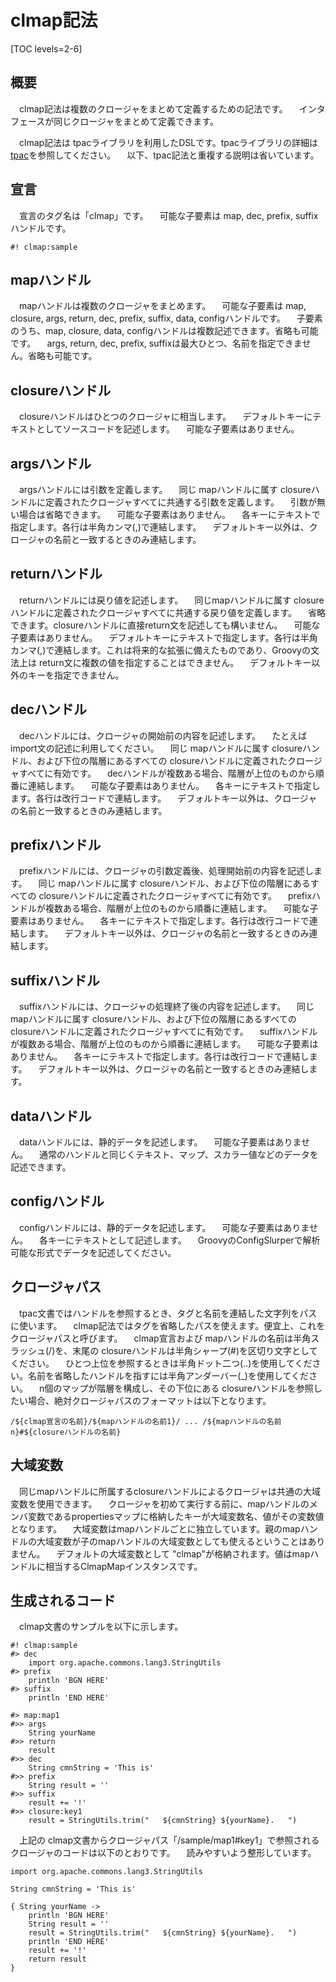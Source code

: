 # clmap記法

[TOC levels=2-6]

## 概要

　clmap記法は複数のクロージャをまとめて定義するための記法です。
　インタフェースが同じクロージャをまとめて定義できます。

　clmap記法は tpacライブラリを利用したDSLです。tpacライブラリの詳細は [tpac](/tpac/)を参照してください。
　以下、tpac記法と重複する説明は省いています。

## 宣言

　宣言のタグ名は「clmap」です。
　可能な子要素は map, dec, prefix, suffixハンドルです。

```
#! clmap:sample
```

## mapハンドル

　mapハンドルは複数のクロージャをまとめます。
　可能な子要素は map, closure, args, return, dec, prefix, suffix, data, configハンドルです。
　子要素のうち、map, closure, data, configハンドルは複数記述できます。省略も可能です。
　args, return, dec, prefix, suffixは最大ひとつ、名前を指定できません。省略も可能です。

## closureハンドル

　closureハンドルはひとつのクロージャに相当します。
　デフォルトキーにテキストとしてソースコードを記述します。
　可能な子要素はありません。

## argsハンドル

　argsハンドルには引数を定義します。
　同じ mapハンドルに属す closureハンドルに定義されたクロージャすべてに共通する引数を定義します。
　引数が無い場合は省略できます。
　可能な子要素はありません。
　各キーにテキストで指定します。各行は半角カンマ(,)で連結します。
　デフォルトキー以外は、クロージャの名前と一致するときのみ連結します。

## returnハンドル

　returnハンドルには戻り値を記述します。
　同じmapハンドルに属す closureハンドルに定義されたクロージャすべてに共通する戻り値を定義します。
　省略できます。closureハンドルに直接return文を記述しても構いません。
　可能な子要素はありません。
　デフォルトキーにテキストで指定します。各行は半角カンマ(,)で連結します。これは将来的な拡張に備えたものであり、Groovyの文法上は return文に複数の値を指定することはできません。
　デフォルトキー以外のキーを指定できません。

## decハンドル

　decハンドルには、クロージャの開始前の内容を記述します。
　たとえば import文の記述に利用してください。
　同じ mapハンドルに属す closureハンドル、および下位の階層にあるすべての closureハンドルに定義されたクロージャすべてに有効です。
　decハンドルが複数ある場合、階層が上位のものから順番に連結します。
　可能な子要素はありません。
　各キーにテキストで指定します。各行は改行コードで連結します。
　デフォルトキー以外は、クロージャの名前と一致するときのみ連結します。

## prefixハンドル

　prefixハンドルには、クロージャの引数定義後、処理開始前の内容を記述します。
　同じ mapハンドルに属す closureハンドル、および下位の階層にあるすべての closureハンドルに定義されたクロージャすべてに有効です。
　prefixハンドルが複数ある場合、階層が上位のものから順番に連結します。
　可能な子要素はありません。
　各キーにテキストで指定します。各行は改行コードで連結します。
　デフォルトキー以外は、クロージャの名前と一致するときのみ連結します。

## suffixハンドル

　suffixハンドルには、クロージャの処理終了後の内容を記述します。
　同じ mapハンドルに属す closureハンドル、および下位の階層にあるすべての closureハンドルに定義されたクロージャすべてに有効です。
　suffixハンドルが複数ある場合、階層が上位のものから順番に連結します。
　可能な子要素はありません。
　各キーにテキストで指定します。各行は改行コードで連結します。
　デフォルトキー以外は、クロージャの名前と一致するときのみ連結します。

## dataハンドル

　dataハンドルには、静的データを記述します。
　可能な子要素はありません。
　通常のハンドルと同じくテキスト、マップ、スカラー値などのデータを記述できます。

## configハンドル

　configハンドルには、静的データを記述します。
　可能な子要素はありません。
　各キーにテキストとして記述します。
　GroovyのConfigSlurperで解析可能な形式でデータを記述してください。

## クロージャパス

　tpac文書ではハンドルを参照するとき、タグと名前を連結した文字列をパスに使います。
　clmap記法ではタグを省略したパスを使えます。便宜上、これをクロージャパスと呼びます。
　clmap宣言および mapハンドルの名前は半角スラッシュ(/)を、末尾の closureハンドルは半角シャープ(#)を区切り文字としてください。
　ひとつ上位を参照するときは半角ドット二つ(..)を使用してください。名前を省略したハンドルを指すには半角アンダーバー(_)を使用してください。
　n個のマップが階層を構成し、その下位にある closureハンドルを参照したい場合、絶対クロージャパスのフォーマットは以下となります。

```
/${clmap宣言の名前}/${mapハンドルの名前1}/ ... /${mapハンドルの名前n}#${closureハンドルの名前}
```

## 大域変数

　同じmapハンドルに所属するclosureハンドルによるクロージャは共通の大域変数を使用できます。
　クロージャを初めて実行する前に、mapハンドルのメンバ変数であるpropertiesマップに格納したキーが大域変数名、値がその変数値となります。
　大域変数はmapハンドルごとに独立しています。親のmapハンドルの大域変数が子のmapハンドルの大域変数としても使えるということはありません。
　デフォルトの大域変数として "clmap"が格納されます。値はmapハンドルに相当するClmapMapインスタンスです。

## 生成されるコード

　clmap文書のサンプルを以下に示します。

```
#! clmap:sample
#> dec
	import org.apache.commons.lang3.StringUtils
#> prefix
	println 'BGN HERE'
#> suffix
	println 'END HERE'

#> map:map1
#>> args
	String yourName
#>> return
	result
#>> dec
	String cmnString = 'This is'
#>> prefix
	String result = ''
#>> suffix
	result += '!'
#>> closure:key1
	result = StringUtils.trim("   ${cmnString} ${yourName}.   ")
```

　上記の clmap文書からクロージャパス「/sample/map1#key1」で参照されるクロージャのコードは以下のとおりです。
　読みやすいよう整形しています。

```
import org.apache.commons.lang3.StringUtils

String cmnString = 'This is'

{ String yourName ->
	println 'BGN HERE'
	String result = ''
	result = StringUtils.trim("   ${cmnString} ${yourName}.   ")
	println 'END HERE'
	result += '!'
	return result
}
```
